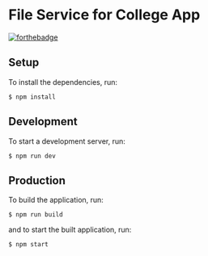 # File Service for College App

[![forthebadge](https://forthebadge.com/images/badges/made-with-typescript.svg)](https://forthebadge.com)

## Setup

To install the dependencies, run:

```
$ npm install
```

## Development

To start a development server, run:

```
$ npm run dev
```

## Production

To build the application, run:

```
$ npm run build
```

and to start the built application, run:

```
$ npm start
```

